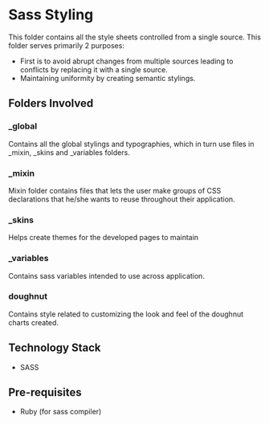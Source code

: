 
# Sass Styling
This folder contains all the style sheets controlled from a single source. 
This folder serves primarily 2 purposes: 
* First is to avoid abrupt changes from multiple sources leading to conflicts by replacing it with a single source.
* Maintaining uniformity by creating semantic stylings.

## Folders Involved
### _global 
Contains all the global stylings and typographies, which in turn use files in _mixin, _skins and _variables folders.

### _mixin
Mixin folder contains files that lets the user make groups of CSS declarations that he/she wants to reuse throughout their application.

### _skins
Helps create themes for the developed pages to maintain

### _variables
Contains sass variables intended to use across application.

### doughnut
Contains style related to customizing the look and feel of the doughnut charts created.

## Technology Stack
* SASS

## Pre-requisites
* Ruby (for sass compiler)
